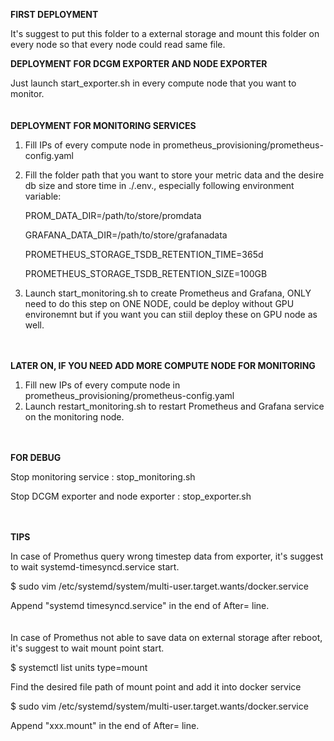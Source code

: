 **FIRST DEPLOYMENT**

It's suggest to put this folder to a external storage and mount this folder on every node so that every node could read same file.

**DEPLOYMENT FOR DCGM EXPORTER AND NODE EXPORTER**

Just launch start_exporter.sh in every compute node that you want to monitor.
<br><br><br>
**DEPLOYMENT FOR MONITORING SERVICES**

1. Fill IPs of every compute node in prometheus_provisioning/prometheus-config.yaml
2. Fill the folder path that you want to store your metric data and the desire db size and store time in ./.env., especially following environment variable:

   PROM_DATA_DIR=/path/to/store/promdata
   
   GRAFANA_DATA_DIR=/path/to/store/grafanadata
   
   PROMETHEUS_STORAGE_TSDB_RETENTION_TIME=365d
   
   PROMETHEUS_STORAGE_TSDB_RETENTION_SIZE=100GB
   
3. Launch start_monitoring.sh to create Prometheus and Grafana, ONLY need to do this step on ONE NODE, could be deploy without GPU environemnt but if you want you can stiil deploy these on GPU node as well.
<br><br><br>

**LATER ON, IF YOU NEED ADD MORE COMPUTE NODE FOR MONITORING**

1. Fill new IPs of every compute node in prometheus_provisioning/prometheus-config.yaml
2. Launch restart_monitoring.sh to restart Prometheus and Grafana service on the monitoring node.
<br><br><br>

**FOR DEBUG**

Stop monitoring service : stop_monitoring.sh

Stop DCGM exporter and node exporter : stop_exporter.sh
<br><br><br>


**TIPS**

In case of Promethus query wrong timestep data from exporter, it's suggest to wait systemd-timesyncd.service start.

$ sudo vim /etc/systemd/system/multi-user.target.wants/docker.service

Append "systemd timesyncd.service" in the end of After= line.
<br>
<br>
<br>
In case of Promethus not able to save data on external storage after reboot, it's suggest to wait mount point start.

$ systemctl list units type=mount

Find the desired file path of mount point and add it into docker service

$ sudo vim /etc/systemd/system/multi-user.target.wants/docker.service

Append "xxx.mount" in the end of After= line.

